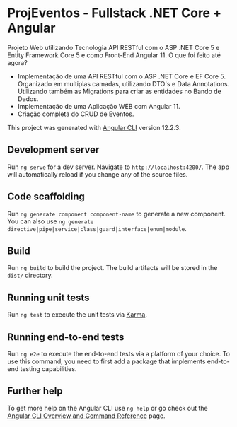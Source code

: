 # ProjEventos - Fullstack .NET Core + Angular
Projeto Web utilizando Tecnologia API RESTful com o ASP .NET Core 5 e Entity Framework Core 5 e como Front-End Angular 11.
O que foi feito até agora?
- Implementação de uma API RESTful com o ASP .NET Core e EF Core 5. Organizado em multiplas camadas, utilizando DTO's e Data Annotations. Utilizando também as Migrations para criar as entidades no Bando de Dados.
- Implementação de uma Aplicação WEB com Angular 11.
- Criação completa do CRUD de Eventos.

This project was generated with [Angular CLI](https://github.com/angular/angular-cli) version 12.2.3.

## Development server

Run `ng serve` for a dev server. Navigate to `http://localhost:4200/`. The app will automatically reload if you change any of the source files.

## Code scaffolding

Run `ng generate component component-name` to generate a new component. You can also use `ng generate directive|pipe|service|class|guard|interface|enum|module`.

## Build

Run `ng build` to build the project. The build artifacts will be stored in the `dist/` directory.

## Running unit tests

Run `ng test` to execute the unit tests via [Karma](https://karma-runner.github.io).

## Running end-to-end tests

Run `ng e2e` to execute the end-to-end tests via a platform of your choice. To use this command, you need to first add a package that implements end-to-end testing capabilities.

## Further help

To get more help on the Angular CLI use `ng help` or go check out the [Angular CLI Overview and Command Reference](https://angular.io/cli) page.
